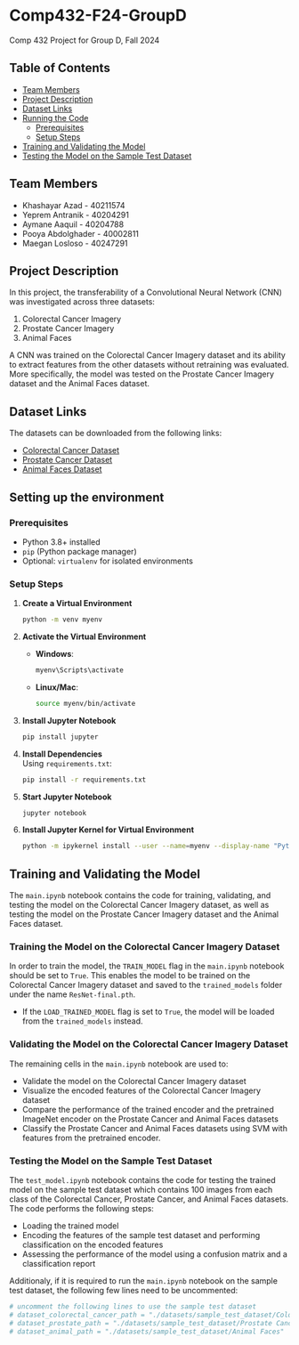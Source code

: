 # Comp432-F24-GroupD

Comp 432 Project for Group D, Fall 2024

## Table of Contents

- [Team Members](#team-members)
- [Project Description](#project-description)
- [Dataset Links](#dataset-links)
- [Running the Code](#running-the-code)
  - [Prerequisites](#prerequisites)
  - [Setup Steps](#setup-steps)
- [Training and Validating the Model](#training-and-validating-the-model)
- [Testing the Model on the Sample Test Dataset](#testing-the-model-on-the-sample-test-dataset)

## Team Members

- Khashayar Azad - 40211574
- Yeprem Antranik - 40204291
- Aymane Aaquil - 40204788
- Pooya Abdolghader - 40002811
- Maegan Losloso - 40247291

## Project Description

In this project, the transferability of a Convolutional Neural Network (CNN) was investigated across three datasets:

1. Colorectal Cancer Imagery
2. Prostate Cancer Imagery
3. Animal Faces

A CNN was trained on the Colorectal Cancer Imagery dataset and its ability to extract features from the other datasets without retraining was evaluated. More specifically, the model was tested on the Prostate Cancer Imagery dataset and the Animal Faces dataset.

## Dataset Links

The datasets can be downloaded from the following links:

- [Colorectal Cancer Dataset](https://zenodo.org/records/1214456)
- [Prostate Cancer Dataset](https://zenodo.org/records/4789576)
- [Animal Faces Dataset](https://www.kaggle.com/datasets/andrewmvd/animal-faces)

## Setting up the environment

### Prerequisites

- Python 3.8+ installed
- `pip` (Python package manager)
- Optional: `virtualenv` for isolated environments

### Setup Steps

1. **Create a Virtual Environment**

   ```bash
   python -m venv myenv
   ```

2. **Activate the Virtual Environment**

   - **Windows**:
     ```bash
     myenv\Scripts\activate
     ```
   - **Linux/Mac**:
     ```bash
     source myenv/bin/activate
     ```

3. **Install Jupyter Notebook**

   ```bash
   pip install jupyter
   ```

4. **Install Dependencies**  
   Using `requirements.txt`:

   ```bash
   pip install -r requirements.txt
   ```

5. **Start Jupyter Notebook**

   ```bash
   jupyter notebook
   ```

6. **Install Jupyter Kernel for Virtual Environment**

   ```bash
   python -m ipykernel install --user --name=myenv --display-name "Python (myenv)"
   ```

## Training and Validating the Model

The `main.ipynb` notebook contains the code for training, validating, and testing the model on the Colorectal Cancer Imagery dataset, as well as testing the model on the Prostate Cancer Imagery dataset and the Animal Faces dataset.

### Training the Model on the Colorectal Cancer Imagery Dataset

In order to train the model, the `TRAIN_MODEL` flag in the `main.ipynb` notebook should be set to `True`. This enables the model to be trained on the Colorectal Cancer Imagery dataset and saved to the `trained_models` folder under the name `ResNet-final.pth`.

- If the `LOAD_TRAINED_MODEL` flag is set to `True`, the model will be loaded from the `trained_models` instead.

### Validating the Model on the Colorectal Cancer Imagery Dataset

The remaining cells in the `main.ipynb` notebook are used to:

- Validate the model on the Colorectal Cancer Imagery dataset
- Visualize the encoded features of the Colorectal Cancer Imagery dataset
- Compare the performance of the trained encoder and the pretrained ImageNet encoder on the Prostate Cancer and Animal Faces datasets
- Classify the Prostate Cancer and Animal Faces datasets using SVM with features from the pretrained encoder.

### Testing the Model on the Sample Test Dataset

The `test_model.ipynb` notebook contains the code for testing the trained model on the sample test dataset which contains 100 images from each class of the Colorectal Cancer, Prostate Cancer, and Animal Faces datasets. The code performs the following steps:

- Loading the trained model
- Encoding the features of the sample test dataset and performing classification on the encoded features
- Assessing the performance of the model using a confusion matrix and a classification report

Additionaly, if it is required to run the `main.ipynb` notebook on the sample test dataset, the following few lines need to be uncommented:

```python
# uncomment the following lines to use the sample test dataset
# dataset_colorectal_cancer_path = "./datasets/sample_test_dataset/Colorectal Cancer"
# dataset_prostate_path = "./datasets/sample_test_dataset/Prostate Cancer"
# dataset_animal_path = "./datasets/sample_test_dataset/Animal Faces"
```
